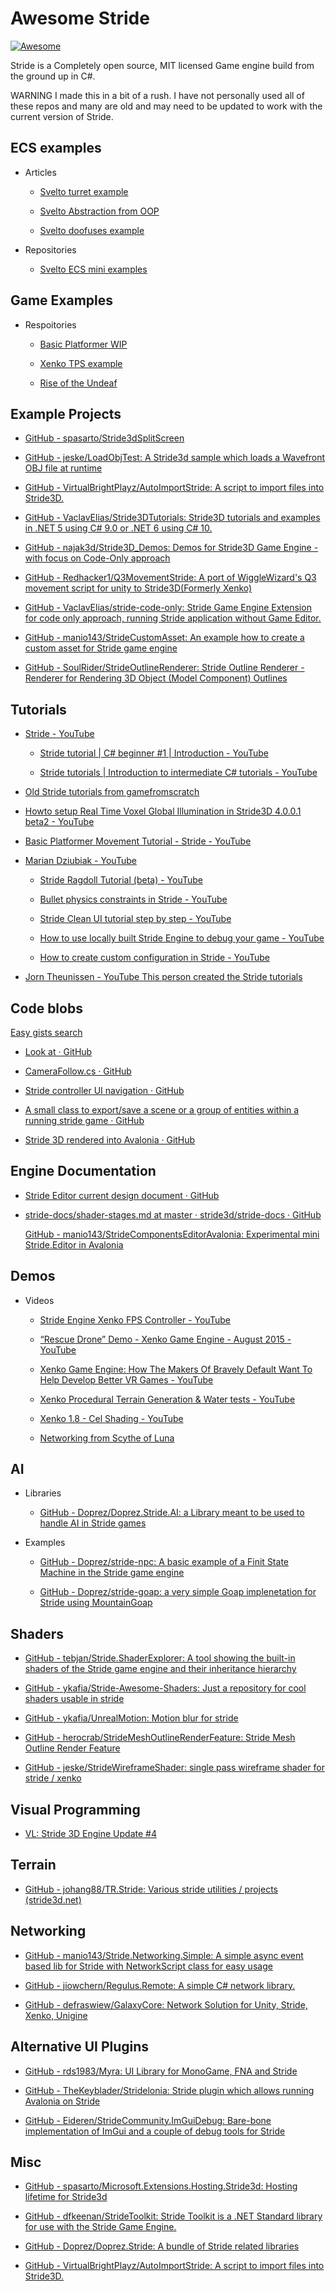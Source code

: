# Awesome Stride

[![Awesome](https://cdn.rawgit.com/sindresorhus/awesome/d7305f38d29fed78fa85652e3a63e154dd8e8829/media/badge.svg)](https://github.com/sindresorhus/awesome)

Stride is a Completely open source, MIT licensed Game engine build from the ground up in C#.

WARNING I made this in a bit of a rush. I have not personally used all of these repos and many are old and may need to be updated to work with the current version of Stride.

## ECS examples

- Articles
  
  - [Svelto turret example](https://www.sebaslab.com/svelto-miniexample-7-stride-engine-demo/)
    
  - [Svelto Abstraction from OOP](https://www.sebaslab.com/ecs-abstraction-layers-and-modules-encapsulation/)
    
  - [Svelto doofuses example](https://www.sebaslab.com/svelto-ecs-3-3-and-the-new-filters-api/#:~:text=shiny%20new%20Doofuses%20Stride%20example.)
    
  
- Repositories
  
  - [Svelto ECS mini examples](https://github.com/sebas77/Svelto.MiniExamples)
    

## Game Examples

- Respoitories
  
  - [Basic Platformer WIP](https://github.com/Doprez/stride-platformer)
    
  - [Xenko TPS example](https://github.com/stride3d/Starbreach)
    
  - [Rise of the Undeaf](https://github.com/manio143/RiseOfTheUndeaf)
    

## Example Projects

- [GitHub - spasarto/Stride3dSplitScreen](https://github.com/spasarto/Stride3dSplitScreen)
  
- [GitHub - jeske/LoadObjTest: A Stride3d sample which loads a Wavefront OBJ file at runtime](https://github.com/jeske/LoadObjTest)
  
- [GitHub - VirtualBrightPlayz/AutoImportStride: A script to import files into Stride3D.](https://github.com/VirtualBrightPlayz/AutoImportStride)
  
- [GitHub - VaclavElias/Stride3DTutorials: Stride3D tutorials and examples in .NET 5 using C# 9.0 or .NET 6 using C# 10.](https://github.com/VaclavElias/Stride3DTutorials)
  
- [GitHub - najak3d/Stride3D_Demos: Demos for Stride3D Game Engine - with focus on Code-Only approach](https://github.com/najak3d/Stride3D_Demos)
  
- [GitHub - Redhacker1/Q3MovementStride: A port of WiggleWizard&#39;s Q3 movement script for unity to Stride3D(Formerly Xenko)](https://github.com/Redhacker1/Q3MovementStride)
  
- [GitHub - VaclavElias/stride-code-only: Stride Game Engine Extension for code only approach, running Stride application without Game Editor.](https://github.com/VaclavElias/stride-code-only)
  
- [GitHub - manio143/StrideCustomAsset: An example how to create a custom asset for Stride game engine](https://github.com/manio143/StrideCustomAsset)
  
- [GitHub - SoulRider/StrideOutlineRenderer: Stride Outline Renderer - Renderer for Rendering 3D Object (Model Component) Outlines](https://github.com/SoulRider/StrideOutlineRenderer)
  

## Tutorials

- [Stride - YouTube](https://www.youtube.com/c/Stride3d)
  
  - [Stride tutorial | C# beginner #1 | Introduction - YouTube](https://www.youtube.com/watch?v=Z2kUQhSmdr0&list=PLRZx2y7uC8mNySUMfOQf-TLNVnnHkLfPi)
    
  - [Stride tutorials | Introduction to intermediate C# tutorials - YouTube](https://www.youtube.com/watch?v=-IXw64hZAqg&list=PLRZx2y7uC8mOE6_L0ZiFxNBE7HmzU2dP7)
    
- [Old Stride tutorials from gamefromscratch](https://www.youtube.com/watch?v=hmPrUuQQz8M&list=PLS9MbmO_ssyBLHw7rZeGmriUkRaxBp7LL)
  
- [Howto setup Real Time Voxel Global Illumination in Stride3D 4.0.0.1 beta2 - YouTube](https://www.youtube.com/watch?v=NEMZ_HJzJ7w&t=1s)
  
- [Basic Platformer Movement Tutorial - Stride - YouTube](https://www.youtube.com/watch?v=eTMT5up1AlY&t=2s)
  
- [Marian Dziubiak - YouTube](https://www.youtube.com/@manio1432/videos)
  
  - [Stride Ragdoll Tutorial (beta) - YouTube](https://youtu.be/n8yAV8OSbes)
    
  - [Bullet physics constraints in Stride - YouTube](https://www.youtube.com/watch?v=uMZMYpMD3Wg&t=1s)
    
  - [Stride Clean UI tutorial step by step - YouTube](https://www.youtube.com/watch?v=cazIR97VPcg)
    
  - [How to use locally built Stride Engine to debug your game - YouTube](https://www.youtube.com/watch?v=bXSC9o-EaR8)
    
  - [How to create custom configuration in Stride - YouTube](https://www.youtube.com/watch?v=QKizq1xC4vk)
    
- [Jorn Theunissen - YouTube This person created the Stride tutorials](https://www.youtube.com/@Jorntheunissen/videos)
  

## Code blobs

[Easy gists search](https://gist.github.com/search?l=c%23&q=stride)

- [Look at · GitHub](https://gist.github.com/ykafia/9579569c26e2724f1a35afab0449b72a)
  
- [CameraFollow.cs · GitHub](https://gist.github.com/ykafia/371b310de1ba7bb8ab3d2feffce2a190)
  
- [Stride controller UI navigation · GitHub](https://gist.github.com/Aggror/4ba0632bd934103c6dcdb077a84376ef)
  
- [A small class to export/save a scene or a group of entities within a running stride game · GitHub](https://gist.github.com/Eideren/0aa59644eb7c5b029d04b7fa5a285e62)
  
- [Stride 3D rendered into Avalonia · GitHub](https://gist.github.com/westonsoftware/a3fa982397fe1817ece4a27d3cbc5a89)
  

## Engine Documentation

- [Stride Editor current design document · GitHub](https://gist.github.com/manio143/b6666eedb1403deb5525961697d0c25d)
  
- [stride-docs/shader-stages.md at master · stride3d/stride-docs · GitHub](https://github.com/stride3d/stride-docs/blob/master/en/manual/graphics/effects-and-shaders/shading-language/shader-stages.md/)
  
  [GitHub - manio143/StrideComponentsEditorAvalonia: Experimental mini Stride.Editor in Avalonia](https://github.com/manio143/StrideComponentsEditorAvalonia)
  

## Demos

- Videos
  
  - [Stride Engine Xenko FPS Controller - YouTube](https://www.youtube.com/watch?v=lrHfwvC9ARA)
    
  - [“Rescue Drone” Demo - Xenko Game Engine - August 2015 - YouTube](https://www.youtube.com/watch?v=wOZ-s7Q4qWY)
    
  - [Xenko Game Engine: How The Makers Of Bravely Default Want To Help Develop Better VR Games - YouTube](https://www.youtube.com/watch?v=1hgh7R38yK8)
    
  - [Xenko Procedural Terrain Generation &amp; Water tests - YouTube](https://www.youtube.com/watch?v=ba_Tpz4ojHk)
    
  - [Xenko 1.8 - Cel Shading - YouTube](https://www.youtube.com/watch?v=RJDrG1QR3Uo)
    
  - [Networking from Scythe of Luna](https://twitter.com/scythe_of_luna/status/1616773130495885325)
    

## AI

- Libraries
  
  - [GitHub - Doprez/Doprez.Stride.AI: a Library meant to be used to handle AI in Stride games](https://github.com/Doprez/Doprez.Stride.AI)
    
- Examples
  
  - [GitHub - Doprez/stride-npc: A basic example of a Finit State Machine in the Stride game engine](https://github.com/Doprez/stride-npc)
    
  - [GitHub - Doprez/stride-goap: a very simple Goap implenetation for Stride using MountainGoap](https://github.com/Doprez/stride-goap)
    

## Shaders

- [GitHub - tebjan/Stride.ShaderExplorer: A tool showing the built-in shaders of the Stride game engine and their inheritance hierarchy](https://github.com/tebjan/Stride.ShaderExplorer)
  
- [GitHub - ykafia/Stride-Awesome-Shaders: Just a repository for cool shaders usable in stride](https://github.com/ykafia/Stride-Awesome-Shaders)
  
- [GitHub - ykafia/UnrealMotion: Motion blur for stride](https://github.com/ykafia/UnrealMotion)
  
- [GitHub - herocrab/StrideMeshOutlineRenderFeature: Stride Mesh Outline Render Feature](https://github.com/herocrab/StrideMeshOutlineRenderFeature)
  
- [GitHub - jeske/StrideWireframeShader: single pass wireframe shader for stride / xenko](https://github.com/jeske/StrideWireframeShader)
  

## Visual Programming

- [VL: Stride 3D Engine Update #4](https://visualprogramming.net/blog/2021/vl-stride-3d-engine-update-4/)
  

## Terrain

- [GitHub - johang88/TR.Stride: Various stride utilities / projects (stride3d.net)](https://github.com/johang88/TR.Stride)
  

## Networking

- [GitHub - manio143/Stride.Networking.Simple: A simple async event based lib for Stride with NetworkScript class for easy usage](https://github.com/manio143/Stride.Networking.Simple)
  
- [GitHub - jiowchern/Regulus.Remote: A simple C# network library.](https://github.com/jiowchern/Regulus.Remote)
  
- [GitHub - defraswiew/GalaxyCore: Network Solution for Unity, Stride, Xenko, Unigine](https://github.com/defraswiew/GalaxyCore)
  

## Alternative UI Plugins

- [GitHub - rds1983/Myra: UI Library for MonoGame, FNA and Stride](https://github.com/rds1983/Myra)
  
- [GitHub - TheKeyblader/Stridelonia: Stride plugin which allows running Avalonia on Stride](https://github.com/TheKeyblader/Stridelonia)
  
- [GitHub - Eideren/StrideCommunity.ImGuiDebug: Bare-bone implementation of ImGui and a couple of debug tools for Stride](https://github.com/Eideren/StrideCommunity.ImGuiDebug)
  

## Misc

- [GitHub - spasarto/Microsoft.Extensions.Hosting.Stride3d: Hosting lifetime for Stride3d](https://github.com/spasarto/Microsoft.Extensions.Hosting.Stride3d)
  
- [GitHub - dfkeenan/StrideToolkit: Stride Toolkit is a .NET Standard library for use with the Stride Game Engine.](https://github.com/dfkeenan/StrideToolkit)
  
- [GitHub - Doprez/Doprez.Stride: A bundle of Stride related libraries](https://github.com/Doprez/Doprez.Stride)
  
- [GitHub - VirtualBrightPlayz/AutoImportStride: A script to import files into Stride3D.](https://github.com/VirtualBrightPlayz/AutoImportStride)

